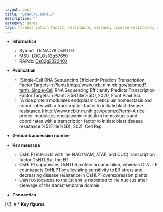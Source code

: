 ```yaml
---
layout: post
title: "OsNAC78,OsNTL6"
description: ""
category: genes
tags: [transcription factor, resistance, disease, disease resistance, stress, nucleus, ER stress]
---
```


* **Information**  
    + Symbol: OsNAC78,OsNTL6  
    + MSU: [LOC_Os02g57650](http://rice.uga.edu/cgi-bin/ORF_infopage.cgi?orf=LOC_Os02g57650)  
    + RAPdb: [Os02g0822400](https://rapdb.dna.affrc.go.jp/locus/?name=Os02g0822400)  

* **Publication**  
    + [Single-Cell RNA Sequencing Efficiently Predicts Transcription Factor Targets in Plants](http://www.ncbi.nlm.nih.gov/pubmed?term=Single-Cell RNA Sequencing Efficiently Predicts Transcription Factor Targets in Plants%5BTitle%5D), 2020, Front Plant Sci.
    + [A rice protein modulates endoplasmic reticulum homeostasis and coordinates with a transcription factor to initiate blast disease resistance.](http://www.ncbi.nlm.nih.gov/pubmed?term=A rice protein modulates endoplasmic reticulum homeostasis and coordinates with a transcription factor to initiate blast disease resistance.%5BTitle%5D), 2021, Cell Rep.

* **Genbank accession number**  

* **Key message**  
    + OsHLP1 interacts with the NAC (NAM, ATAF, and CUC) transcription factor OsNTL6 at the ER
    + OsHLP1 suppresses OsNTL6 protein accumulation, whereas OsNTL6 counteracts OsHLP1 by alleviating sensitivity to ER stress and decreasing disease resistance in OsHLP1 overexpression plants
    + OsNTL6 localizes to the ER and is relocated to the nucleus after cleavage of the transmembrane domain

* **Connection**  

[//]: # * **Key figures**  


